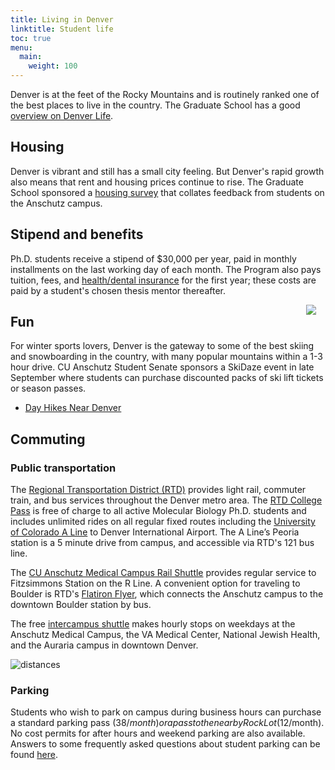 ```yaml
---
title: Living in Denver
linktitle: Student life
toc: true
menu:
  main:
    weight: 100
---
```


Denver is at the feet of the Rocky Mountains and is routinely ranked one of the best places to live in the country. The Graduate School has a good [overview on Denver Life](http://www.ucdenver.edu/academics/colleges/Graduate-School/prospective/Pages/colorado.aspx).

## Housing

Denver is vibrant and still has a small city feeling. But Denver's rapid growth also means that rent and housing prices continue to rise. The Graduate School sponsored a [housing survey](http://www.ucdenver.edu/academics/colleges/Graduate-School/prospective/Pages/housing.aspx) that collates feedback from students on the Anschutz campus.

## Stipend and benefits

Ph.D. students receive a stipend of $30,000 per year, paid in monthly installments on the last working day of each month. The Program also pays tuition, fees, and [health/dental insurance](http://www.ucdenver.edu/life/services/student-health/Pages/default.aspx) for the first year; these costs are paid by a student's chosen thesis mentor thereafter.

<img src="/img/colorado.png" style="float:right; margin-right: 15px" />

## Fun

For winter sports lovers, Denver is the gateway to some of the best skiing and snowboarding in the country, with many popular mountains within a 1-3 hour drive. CU Anschutz Student Senate sponsors a SkiDaze event in late September where students can purchase discounted packs of ski lift tickets or season passes.

- [Day Hikes Near Denver](https://dayhikesneardenver.com/)

## Commuting

### Public transportation

The [Regional Transportation District (RTD)](http://www.rtd-denver.com/) provides light rail, commuter train, and bus services throughout the Denver metro area. The [RTD College Pass](http://www.rtd-denver.com/CollegePass.shtml) is free of charge to all active Molecular Biology Ph.D. students and includes unlimited rides on all regular fixed routes including the [University of Colorado A Line](http://www3.rtd-denver.com/a-line.shtml) to Denver International Airport. The A Line’s Peoria station is a 5 minute drive from campus, and accessible via RTD's 121 bus line.

The [CU Anschutz Medical Campus Rail Shuttle](http://www.ucdenver.edu/about/departments/FacilitiesManagement/Pages/railshuttle.aspx) provides regular service to Fitzsimmons Station on the R Line. A convenient option for traveling to Boulder is RTD's [Flatiron Flyer](http://www.rtd-denver.com/flatiron-flyer.shtml), which connects the Anschutz campus to the downtown Boulder station by bus.

The free [intercampus shuttle](http://www.ucdenver.edu/about/departments/FacilitiesManagement/ParkingMaps/Pages/ShuttleService.aspx) makes hourly stops on weekdays at the Anschutz Medical Campus, the VA Medical Center, National Jewish Health, and the Auraria campus in downtown Denver.

![distances](http://www.ucdenver.edu/academics/colleges/Graduate-School/PublishingImages/colorado/denver_line_art.png)

### Parking 

Students who wish to park on campus during business hours can purchase a standard parking pass ($38/month) or a pass to the nearby Rock Lot ($12/month). No cost permits for after hours and weekend parking are also available. Answers to some frequently asked questions about student parking can be found [here](http://www.ucdenver.edu/about/departments/FacilitiesManagement/Documents/Parking/COMMONLY%20ASKED%20QUESTIONS%20Student%202017.pdf).

